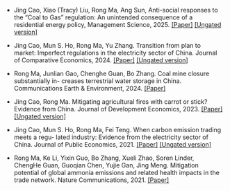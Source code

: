 - Jing Cao, Xiao (Tracy) Liu, Rong Ma, Ang Sun, Anti-social responses to the “Coal to
Gas” regulation: An unintended consequence of a residential energy policy, Management
Science, 2025. [[Paper]](https://pubsonline.informs.org/doi/10.1287/mnsc.2023.01459) [[Ungated version]]()

- Jing Cao, Mun S. Ho, Rong Ma, Yu Zhang. Transition from plan to market: Imperfect
regulations in the electricity sector of China. Journal of Comparative Economics, 2024. [[Paper]](https://doi.org/10.1016/j.jce.2024.01.001) [[Ungated version]]()

- Rong Ma, Junlian Gao, Chenghe Guan, Bo Zhang. Coal mine closure substantially in-
creases terrestrial water storage in China. Communications Earth & Environment, 2024. [[Paper]](hhttps://doi.org/10.1038/s43247-024-01589-z)

- Jing Cao, Rong Ma. Mitigating agricultural fires with carrot or stick? Evidence from
China. Journal of Development Economics, 2023. [[Paper]](https://doi.org/10.1016/j.jdeveco.2023.103173) [[Ungated version]]()

- Jing Cao, Mun S. Ho, Rong Ma, Fei Teng. When carbon emission trading meets a regu-
lated industry: Evidence from the electricity sector of China. Journal of Public Economics, 2021. [[Paper]](https://doi.org/10.1016/j.jpubeco.2021.104470) [[Ungated version]]()

- Rong Ma, Ke Li, Yixin Guo, Bo Zhang, Xueli Zhao, Soren Linder, ChengHe Guan, Guoqian Chen, Yujie Gan, Jing Meng. Mitigation potential of global ammonia emissions and related health impacts in the trade network. Nature Communications, 2021. [[Paper]](https://doi.org/10.1038/s41467-021-25854-3)